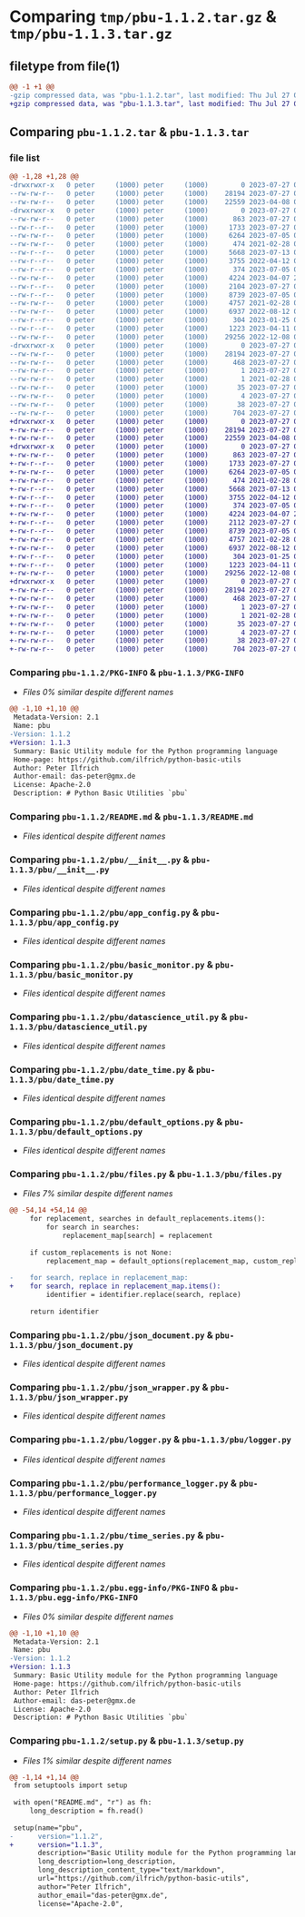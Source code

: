 # Comparing `tmp/pbu-1.1.2.tar.gz` & `tmp/pbu-1.1.3.tar.gz`

## filetype from file(1)

```diff
@@ -1 +1 @@
-gzip compressed data, was "pbu-1.1.2.tar", last modified: Thu Jul 27 00:49:42 2023, max compression
+gzip compressed data, was "pbu-1.1.3.tar", last modified: Thu Jul 27 03:27:28 2023, max compression
```

## Comparing `pbu-1.1.2.tar` & `pbu-1.1.3.tar`

### file list

```diff
@@ -1,28 +1,28 @@
-drwxrwxr-x   0 peter     (1000) peter     (1000)        0 2023-07-27 00:49:42.469335 pbu-1.1.2/
--rw-rw-r--   0 peter     (1000) peter     (1000)    28194 2023-07-27 00:49:42.469335 pbu-1.1.2/PKG-INFO
--rw-rw-r--   0 peter     (1000) peter     (1000)    22559 2023-04-08 00:03:20.000000 pbu-1.1.2/README.md
-drwxrwxr-x   0 peter     (1000) peter     (1000)        0 2023-07-27 00:49:42.468335 pbu-1.1.2/pbu/
--rw-rw-r--   0 peter     (1000) peter     (1000)      863 2023-07-27 00:49:05.000000 pbu-1.1.2/pbu/__init__.py
--rw-r--r--   0 peter     (1000) peter     (1000)     1733 2023-07-27 00:25:20.000000 pbu-1.1.2/pbu/app_config.py
--rw-rw-r--   0 peter     (1000) peter     (1000)     6264 2023-07-05 06:07:23.000000 pbu-1.1.2/pbu/basic_monitor.py
--rw-rw-r--   0 peter     (1000) peter     (1000)      474 2021-02-28 01:39:36.000000 pbu-1.1.2/pbu/constant_listing.py
--rw-r--r--   0 peter     (1000) peter     (1000)     5668 2023-07-13 00:10:51.000000 pbu-1.1.2/pbu/datascience_util.py
--rw-r--r--   0 peter     (1000) peter     (1000)     3755 2022-04-12 02:57:09.000000 pbu-1.1.2/pbu/date_time.py
--rw-r--r--   0 peter     (1000) peter     (1000)      374 2023-07-05 06:00:07.000000 pbu-1.1.2/pbu/debug_object.py
--rw-rw-r--   0 peter     (1000) peter     (1000)     4224 2023-04-07 23:51:49.000000 pbu-1.1.2/pbu/default_options.py
--rw-r--r--   0 peter     (1000) peter     (1000)     2104 2023-07-27 00:48:58.000000 pbu-1.1.2/pbu/files.py
--rw-r--r--   0 peter     (1000) peter     (1000)     8739 2023-07-05 07:15:28.000000 pbu-1.1.2/pbu/json_document.py
--rw-rw-r--   0 peter     (1000) peter     (1000)     4757 2021-02-28 01:39:36.000000 pbu-1.1.2/pbu/json_wrapper.py
--rw-rw-r--   0 peter     (1000) peter     (1000)     6937 2022-08-12 05:35:20.000000 pbu-1.1.2/pbu/logger.py
--rw-r--r--   0 peter     (1000) peter     (1000)      304 2023-01-25 00:24:29.000000 pbu-1.1.2/pbu/paging.py
--rw-r--r--   0 peter     (1000) peter     (1000)     1223 2023-04-11 09:50:57.000000 pbu-1.1.2/pbu/performance_logger.py
--rw-rw-r--   0 peter     (1000) peter     (1000)    29256 2022-12-08 01:37:27.000000 pbu-1.1.2/pbu/time_series.py
-drwxrwxr-x   0 peter     (1000) peter     (1000)        0 2023-07-27 00:49:42.469335 pbu-1.1.2/pbu.egg-info/
--rw-rw-r--   0 peter     (1000) peter     (1000)    28194 2023-07-27 00:49:42.000000 pbu-1.1.2/pbu.egg-info/PKG-INFO
--rw-rw-r--   0 peter     (1000) peter     (1000)      468 2023-07-27 00:49:42.000000 pbu-1.1.2/pbu.egg-info/SOURCES.txt
--rw-rw-r--   0 peter     (1000) peter     (1000)        1 2023-07-27 00:49:42.000000 pbu-1.1.2/pbu.egg-info/dependency_links.txt
--rw-rw-r--   0 peter     (1000) peter     (1000)        1 2021-02-28 02:00:39.000000 pbu-1.1.2/pbu.egg-info/not-zip-safe
--rw-rw-r--   0 peter     (1000) peter     (1000)       35 2023-07-27 00:49:42.000000 pbu-1.1.2/pbu.egg-info/requires.txt
--rw-rw-r--   0 peter     (1000) peter     (1000)        4 2023-07-27 00:49:42.000000 pbu-1.1.2/pbu.egg-info/top_level.txt
--rw-rw-r--   0 peter     (1000) peter     (1000)       38 2023-07-27 00:49:42.469335 pbu-1.1.2/setup.cfg
--rw-rw-r--   0 peter     (1000) peter     (1000)      704 2023-07-27 00:49:10.000000 pbu-1.1.2/setup.py
+drwxrwxr-x   0 peter     (1000) peter     (1000)        0 2023-07-27 03:27:28.821416 pbu-1.1.3/
+-rw-rw-r--   0 peter     (1000) peter     (1000)    28194 2023-07-27 03:27:28.820416 pbu-1.1.3/PKG-INFO
+-rw-rw-r--   0 peter     (1000) peter     (1000)    22559 2023-04-08 00:03:20.000000 pbu-1.1.3/README.md
+drwxrwxr-x   0 peter     (1000) peter     (1000)        0 2023-07-27 03:27:28.819416 pbu-1.1.3/pbu/
+-rw-rw-r--   0 peter     (1000) peter     (1000)      863 2023-07-27 00:49:05.000000 pbu-1.1.3/pbu/__init__.py
+-rw-r--r--   0 peter     (1000) peter     (1000)     1733 2023-07-27 00:25:20.000000 pbu-1.1.3/pbu/app_config.py
+-rw-rw-r--   0 peter     (1000) peter     (1000)     6264 2023-07-05 06:07:23.000000 pbu-1.1.3/pbu/basic_monitor.py
+-rw-rw-r--   0 peter     (1000) peter     (1000)      474 2021-02-28 01:39:36.000000 pbu-1.1.3/pbu/constant_listing.py
+-rw-r--r--   0 peter     (1000) peter     (1000)     5668 2023-07-13 00:10:51.000000 pbu-1.1.3/pbu/datascience_util.py
+-rw-r--r--   0 peter     (1000) peter     (1000)     3755 2022-04-12 02:57:09.000000 pbu-1.1.3/pbu/date_time.py
+-rw-r--r--   0 peter     (1000) peter     (1000)      374 2023-07-05 06:00:07.000000 pbu-1.1.3/pbu/debug_object.py
+-rw-rw-r--   0 peter     (1000) peter     (1000)     4224 2023-04-07 23:51:49.000000 pbu-1.1.3/pbu/default_options.py
+-rw-r--r--   0 peter     (1000) peter     (1000)     2112 2023-07-27 03:26:31.000000 pbu-1.1.3/pbu/files.py
+-rw-r--r--   0 peter     (1000) peter     (1000)     8739 2023-07-05 07:15:28.000000 pbu-1.1.3/pbu/json_document.py
+-rw-rw-r--   0 peter     (1000) peter     (1000)     4757 2021-02-28 01:39:36.000000 pbu-1.1.3/pbu/json_wrapper.py
+-rw-rw-r--   0 peter     (1000) peter     (1000)     6937 2022-08-12 05:35:20.000000 pbu-1.1.3/pbu/logger.py
+-rw-r--r--   0 peter     (1000) peter     (1000)      304 2023-01-25 00:24:29.000000 pbu-1.1.3/pbu/paging.py
+-rw-r--r--   0 peter     (1000) peter     (1000)     1223 2023-04-11 09:50:57.000000 pbu-1.1.3/pbu/performance_logger.py
+-rw-rw-r--   0 peter     (1000) peter     (1000)    29256 2022-12-08 01:37:27.000000 pbu-1.1.3/pbu/time_series.py
+drwxrwxr-x   0 peter     (1000) peter     (1000)        0 2023-07-27 03:27:28.820416 pbu-1.1.3/pbu.egg-info/
+-rw-rw-r--   0 peter     (1000) peter     (1000)    28194 2023-07-27 03:27:28.000000 pbu-1.1.3/pbu.egg-info/PKG-INFO
+-rw-rw-r--   0 peter     (1000) peter     (1000)      468 2023-07-27 03:27:28.000000 pbu-1.1.3/pbu.egg-info/SOURCES.txt
+-rw-rw-r--   0 peter     (1000) peter     (1000)        1 2023-07-27 03:27:28.000000 pbu-1.1.3/pbu.egg-info/dependency_links.txt
+-rw-rw-r--   0 peter     (1000) peter     (1000)        1 2021-02-28 02:00:39.000000 pbu-1.1.3/pbu.egg-info/not-zip-safe
+-rw-rw-r--   0 peter     (1000) peter     (1000)       35 2023-07-27 03:27:28.000000 pbu-1.1.3/pbu.egg-info/requires.txt
+-rw-rw-r--   0 peter     (1000) peter     (1000)        4 2023-07-27 03:27:28.000000 pbu-1.1.3/pbu.egg-info/top_level.txt
+-rw-rw-r--   0 peter     (1000) peter     (1000)       38 2023-07-27 03:27:28.821416 pbu-1.1.3/setup.cfg
+-rw-rw-r--   0 peter     (1000) peter     (1000)      704 2023-07-27 03:27:12.000000 pbu-1.1.3/setup.py
```

### Comparing `pbu-1.1.2/PKG-INFO` & `pbu-1.1.3/PKG-INFO`

 * *Files 0% similar despite different names*

```diff
@@ -1,10 +1,10 @@
 Metadata-Version: 2.1
 Name: pbu
-Version: 1.1.2
+Version: 1.1.3
 Summary: Basic Utility module for the Python programming language
 Home-page: https://github.com/ilfrich/python-basic-utils
 Author: Peter Ilfrich
 Author-email: das-peter@gmx.de
 License: Apache-2.0
 Description: # Python Basic Utilities `pbu`
```

### Comparing `pbu-1.1.2/README.md` & `pbu-1.1.3/README.md`

 * *Files identical despite different names*

### Comparing `pbu-1.1.2/pbu/__init__.py` & `pbu-1.1.3/pbu/__init__.py`

 * *Files identical despite different names*

### Comparing `pbu-1.1.2/pbu/app_config.py` & `pbu-1.1.3/pbu/app_config.py`

 * *Files identical despite different names*

### Comparing `pbu-1.1.2/pbu/basic_monitor.py` & `pbu-1.1.3/pbu/basic_monitor.py`

 * *Files identical despite different names*

### Comparing `pbu-1.1.2/pbu/datascience_util.py` & `pbu-1.1.3/pbu/datascience_util.py`

 * *Files identical despite different names*

### Comparing `pbu-1.1.2/pbu/date_time.py` & `pbu-1.1.3/pbu/date_time.py`

 * *Files identical despite different names*

### Comparing `pbu-1.1.2/pbu/default_options.py` & `pbu-1.1.3/pbu/default_options.py`

 * *Files identical despite different names*

### Comparing `pbu-1.1.2/pbu/files.py` & `pbu-1.1.3/pbu/files.py`

 * *Files 7% similar despite different names*

```diff
@@ -54,14 +54,14 @@
     for replacement, searches in default_replacements.items():
         for search in searches:
             replacement_map[search] = replacement
 
     if custom_replacements is not None:
         replacement_map = default_options(replacement_map, custom_replacements)
 
-    for search, replace in replacement_map:
+    for search, replace in replacement_map.items():
         identifier = identifier.replace(search, replace)
 
     return identifier
```

### Comparing `pbu-1.1.2/pbu/json_document.py` & `pbu-1.1.3/pbu/json_document.py`

 * *Files identical despite different names*

### Comparing `pbu-1.1.2/pbu/json_wrapper.py` & `pbu-1.1.3/pbu/json_wrapper.py`

 * *Files identical despite different names*

### Comparing `pbu-1.1.2/pbu/logger.py` & `pbu-1.1.3/pbu/logger.py`

 * *Files identical despite different names*

### Comparing `pbu-1.1.2/pbu/performance_logger.py` & `pbu-1.1.3/pbu/performance_logger.py`

 * *Files identical despite different names*

### Comparing `pbu-1.1.2/pbu/time_series.py` & `pbu-1.1.3/pbu/time_series.py`

 * *Files identical despite different names*

### Comparing `pbu-1.1.2/pbu.egg-info/PKG-INFO` & `pbu-1.1.3/pbu.egg-info/PKG-INFO`

 * *Files 0% similar despite different names*

```diff
@@ -1,10 +1,10 @@
 Metadata-Version: 2.1
 Name: pbu
-Version: 1.1.2
+Version: 1.1.3
 Summary: Basic Utility module for the Python programming language
 Home-page: https://github.com/ilfrich/python-basic-utils
 Author: Peter Ilfrich
 Author-email: das-peter@gmx.de
 License: Apache-2.0
 Description: # Python Basic Utilities `pbu`
```

### Comparing `pbu-1.1.2/setup.py` & `pbu-1.1.3/setup.py`

 * *Files 1% similar despite different names*

```diff
@@ -1,14 +1,14 @@
 from setuptools import setup
 
 with open("README.md", "r") as fh:
     long_description = fh.read()
 
 setup(name="pbu",
-      version="1.1.2",
+      version="1.1.3",
       description="Basic Utility module for the Python programming language",
       long_description=long_description,
       long_description_content_type="text/markdown",
       url="https://github.com/ilfrich/python-basic-utils",
       author="Peter Ilfrich",
       author_email="das-peter@gmx.de",
       license="Apache-2.0",
```

